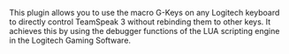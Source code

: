 This plugin allows you to use the macro G-Keys on any Logitech keyboard to directly control TeamSpeak 3 without rebinding them to other keys. It achieves this by using the debugger functions of the LUA scripting engine in the Logitech Gaming Software.

